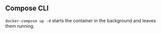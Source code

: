 ## Compose CLI ##

``` docker-compose up -d ``` starts the container in the background and leaves them running.   
